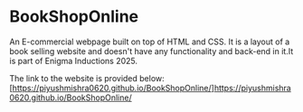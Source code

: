 # BookShopOnline

An E-commercial webpage built on top of HTML and CSS. It is a layout of a book selling website and doesn't have any functionality and back-end in it.It is part of Enigma Inductions 2025.

The link to the website is provided below:
[https://piyushmishra0620.github.io/BookShopOnline/]https://piyushmishra0620.github.io/BookShopOnline/
